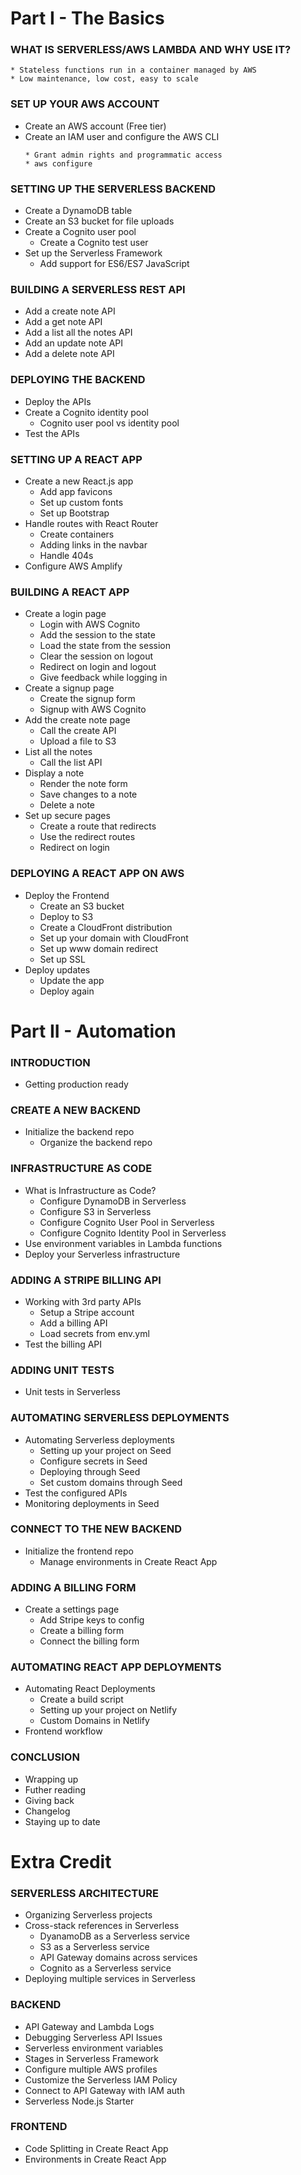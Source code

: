 # Part I - The Basics
### WHAT IS SERVERLESS/AWS LAMBDA AND WHY USE IT?

```
* Stateless functions run in a container managed by AWS
* Low maintenance, low cost, easy to scale
```

### SET UP YOUR AWS ACCOUNT
  * Create an AWS account (Free tier)
  * Create an IAM user and configure the AWS CLI
    ```
    * Grant admin rights and programmatic access
    * aws configure
    ```
### SETTING UP THE SERVERLESS BACKEND
  * Create a DynamoDB table
  * Create an S3 bucket for file uploads
  * Create a Cognito user pool
    * Create a Cognito test user
  * Set up the Serverless Framework
    * Add support for ES6/ES7 JavaScript
### BUILDING A SERVERLESS REST API
  * Add a create note API
  * Add a get note API
  * Add a list all the notes API
  * Add an update note API
  * Add a delete note API
### DEPLOYING THE BACKEND
  * Deploy the APIs
  * Create a Cognito identity pool
    * Cognito user pool vs identity pool
  * Test the APIs
### SETTING UP A REACT APP
  * Create a new React.js app
    * Add app favicons
    * Set up custom fonts
    * Set up Bootstrap
  * Handle routes with React Router
    * Create containers
    * Adding links in the navbar
    * Handle 404s
  * Configure AWS Amplify
### BUILDING A REACT APP
  * Create a login page
    * Login with AWS Cognito
    * Add the session to the state
    * Load the state from the session
    * Clear the session on logout
    * Redirect on login and logout
    * Give feedback while logging in
  * Create a signup page
    * Create the signup form
    * Signup with AWS Cognito
  * Add the create note page
    * Call the create API
    * Upload a file to S3
  * List all the notes
    * Call the list API
  * Display a note
    * Render the note form
    * Save changes to a note
    * Delete a note
  * Set up secure pages
    * Create a route that redirects
    * Use the redirect routes
    * Redirect on login
### DEPLOYING A REACT APP ON AWS
  * Deploy the Frontend
    * Create an S3 bucket
    * Deploy to S3
    * Create a CloudFront distribution
    * Set up your domain with CloudFront
    * Set up www domain redirect
    * Set up SSL
  * Deploy updates
    * Update the app
    * Deploy again

# Part II - Automation
### INTRODUCTION
  * Getting production ready
### CREATE A NEW BACKEND
  * Initialize the backend repo
    * Organize the backend repo
### INFRASTRUCTURE AS CODE
  * What is Infrastructure as Code?
    * Configure DynamoDB in Serverless
    * Configure S3 in Serverless
    * Configure Cognito User Pool in Serverless
    * Configure Cognito Identity Pool in Serverless
  * Use environment variables in Lambda functions
  * Deploy your Serverless infrastructure
### ADDING A STRIPE BILLING API
  * Working with 3rd party APIs
    * Setup a Stripe account
    * Add a billing API
    * Load secrets from env.yml
  * Test the billing API
### ADDING UNIT TESTS
  * Unit tests in Serverless
### AUTOMATING SERVERLESS DEPLOYMENTS
  * Automating Serverless deployments
    * Setting up your project on Seed
    * Configure secrets in Seed
    * Deploying through Seed
    * Set custom domains through Seed
  * Test the configured APIs
  * Monitoring deployments in Seed
### CONNECT TO THE NEW BACKEND
  * Initialize the frontend repo
    * Manage environments in Create React App
### ADDING A BILLING FORM
  * Create a settings page
    * Add Stripe keys to config
    * Create a billing form
    * Connect the billing form
### AUTOMATING REACT APP DEPLOYMENTS
  * Automating React Deployments
    * Create a build script
    * Setting up your project on Netlify
    * Custom Domains in Netlify
  * Frontend workflow
### CONCLUSION
  * Wrapping up
  * Futher reading
  * Giving back
  * Changelog
  * Staying up to date

# Extra Credit
### SERVERLESS ARCHITECTURE
  * Organizing Serverless projects
  * Cross-stack references in Serverless
    * DyanamoDB as a Serverless service
    * S3 as a Serverless service
    * API Gateway domains across services
    * Cognito as a Serverless service
  * Deploying multiple services in Serverless
### BACKEND
  * API Gateway and Lambda Logs
  * Debugging Serverless API Issues
  * Serverless environment variables
  * Stages in Serverless Framework
  * Configure multiple AWS profiles
  * Customize the Serverless IAM Policy
  * Connect to API Gateway with IAM auth
  * Serverless Node.js Starter
### FRONTEND
  * Code Splitting in Create React App
  * Environments in Create React App